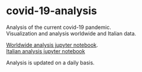 # covid-19-analysis
Analysis of the current covid-19 pandemic.
<br>Visualization and analysis worldwide and Italian data.
  
[Worldwide analysis jupyter notebook](<https://nbviewer.jupyter.org/github/kwulffert/covid-19-analysis/blob/master/Covid-19%20Analysis.ipynb>).
<br>[Italian analysis jupyter notebook](<https://nbviewer.jupyter.org/github/kwulffert/covid-19-analysis/blob/master/covid19_italy.ipynb>)

Analysis is updated on a daily basis.	
